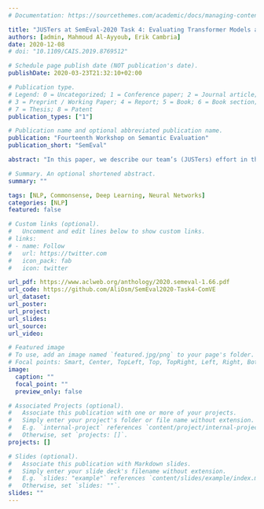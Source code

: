 ```yaml
---
# Documentation: https://sourcethemes.com/academic/docs/managing-content/

title: "JUSTers at SemEval-2020 Task 4: Evaluating Transformer Models against Commonsense Validation and Explanation"
authors: [admin, Mahmoud Al-Ayyoub, Erik Cambria]
date: 2020-12-08
# doi: "10.1109/CAIS.2019.8769512"

# Schedule page publish date (NOT publication's date).
publishDate: 2020-03-23T21:32:10+02:00

# Publication type.
# Legend: 0 = Uncategorized; 1 = Conference paper; 2 = Journal article;
# 3 = Preprint / Working Paper; 4 = Report; 5 = Book; 6 = Book section;
# 7 = Thesis; 8 = Patent
publication_types: ["1"]

# Publication name and optional abbreviated publication name.
publication: "Fourteenth Workshop on Semantic Evaluation"
publication_short: "SemEval"

abstract: "In this paper, we describe our team’s (JUSTers) effort in the Commonsense Validation and Explanation (ComVE) task, which is part of SemEval2020. We evaluate five pre-trained Transformer-based language models with various sizes against the three proposed subtasks. For the first two subtasks, the best accuracy levels achieved by our models are 92.90% and 92.30%, respectively, placing our team in the 12th and 9th places, respectively. As for the last subtask, our models reach 16.10 BLEU score and 1.94 human evaluation score placing our team in the 5th and 3rd places according to these two metrics, respectively. The latter is only 0.16 away from the 1st place human evaluation score."

# Summary. An optional shortened abstract.
summary: ""

tags: [NLP, Commonsense, Deep Learning, Neural Networks]
categories: [NLP]
featured: false

# Custom links (optional).
#   Uncomment and edit lines below to show custom links.
# links:
# - name: Follow
#   url: https://twitter.com
#   icon_pack: fab
#   icon: twitter

url_pdf: https://www.aclweb.org/anthology/2020.semeval-1.66.pdf
url_code: https://github.com/AliOsm/SemEval2020-Task4-ComVE
url_dataset:
url_poster:
url_project:
url_slides:
url_source:
url_video:

# Featured image
# To use, add an image named `featured.jpg/png` to your page's folder. 
# Focal points: Smart, Center, TopLeft, Top, TopRight, Left, Right, BottomLeft, Bottom, BottomRight.
image:
  caption: ""
  focal_point: ""
  preview_only: false

# Associated Projects (optional).
#   Associate this publication with one or more of your projects.
#   Simply enter your project's folder or file name without extension.
#   E.g. `internal-project` references `content/project/internal-project/index.md`.
#   Otherwise, set `projects: []`.
projects: []

# Slides (optional).
#   Associate this publication with Markdown slides.
#   Simply enter your slide deck's filename without extension.
#   E.g. `slides: "example"` references `content/slides/example/index.md`.
#   Otherwise, set `slides: ""`.
slides: ""
---
```

